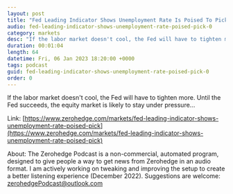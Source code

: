 ```yaml
---
layout: post
title: "Fed Leading Indicator Shows Unemployment Rate Is Poised To Pick Up"
audio: fed-leading-indicator-shows-unemployment-rate-poised-pick-0
category: markets
desc: "If the labor market doesn't cool, the Fed will have to tighten more. Until the Fed succeeds, the equity market is likely to stay under pressure..."
duration: 00:01:04
length: 64
datetime: Fri, 06 Jan 2023 18:20:00 +0000
tags: podcast
guid: fed-leading-indicator-shows-unemployment-rate-poised-pick-0
order: 0
---
```

If the labor market doesn't cool, the Fed will have to tighten more. Until the Fed succeeds, the equity market is likely to stay under pressure...

Link: [https://www.zerohedge.com/markets/fed-leading-indicator-shows-unemployment-rate-poised-pick](https://www.zerohedge.com/markets/fed-leading-indicator-shows-unemployment-rate-poised-pick)

About: The Zerohedge Podcast is a non-commercial, automated program, designed to give people a way to get news from Zerohedge in an audio format.  I am actively working on tweaking and improving the setup to create a better listening experience (December 2022).  Suggestions are welcome: [zerohedgePodcast@outlook.com](mailto:zerohedgePodcast@outlook.com)